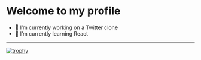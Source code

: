 # Welcome to my profile
- 🔭 I’m currently working on a Twitter clone
- 🌱 I’m currently learning React
***
[![trophy](https://github-profile-trophy.vercel.app/?username=Strako&theme=onedark)](https://github.com/ryo-ma/github-profile-trophy)

